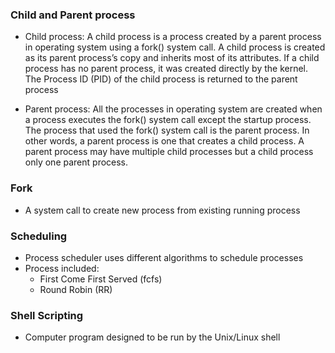 ### Child and Parent process 

-	Child process: A child process is a process created by a parent process in operating system using a fork() system call. A child process is created as its parent process’s copy and inherits most of its attributes. If a child process has no parent process, it was created directly by the kernel. The Process ID (PID) of the child process is returned to the parent process

-	Parent process: All the processes in operating system are created when a process executes the fork() system call except the startup process. The process that used the fork() system call is the parent process. In other words, a parent process is one that creates a child process. A parent process may have multiple child processes but a child process only one parent process.

### Fork
- A system call to create new process from existing running process

### Scheduling
- Process scheduler uses different algorithms to schedule processes
- Process included:
    - First Come First Served (fcfs)
    - Round Robin (RR)

### Shell Scripting
- Computer program designed to be run by the Unix/Linux shell
